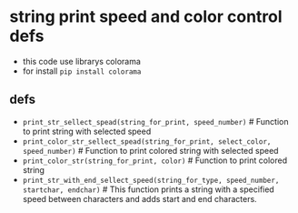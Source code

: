 # string print speed and color control defs
- this code use librarys colorama
- for install
`pip install colorama`
## defs
   - `print_str_sellect_spead(string_for_print, speed_number)` # Function to print string with selected speed
   - `print_color_str_sellect_spead(string_for_print, select_color, speed_number)` # Function to print colored string with selected speed
   - `print_color_str(string_for_print, color)` # Function to print colored string
   - `print_str_with_end_sellect_speed(string_for_type, speed_number, startchar, endchar)` # This function prints a string with a specified speed between characters and adds start and end characters.

